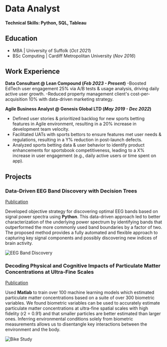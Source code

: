 # Data Analyst

#### Technical Skills: Python, SQL, Tableau

## Education
- MBA | University of Suffolk (_Oct 2021_)								       		
- BSc Computing	| Cardiff Metropolitan University (_Nov 2016_)	 			        		


## Work Experience
**Data Consultant @ Lean Compound (_Feb 2023 - Present_)**
-Boosted EdTech user engagement 25% via A/B tests & usage analysis, driving daily active user growth.
-Reduced property management client's cost-per-acquisition 10% with data-driven marketing strategy.

**Agile Business Analyst @ Genesis Global LTD (_May 2019 - Dec 2022_)**
- Defined user stories & prioritized backlog for new sports betting features in Agile environment, resulting in a 20% increase in development team velocity.
- Facilitated UATs with sports bettors to ensure features met user needs & regulations, resulting in a Y% reduction in post-launch defects.
- Analyzed sports betting data & user behavior to identify product enhancements for sportsbook competitiveness, leading to a X% increase in user engagement (e.g., daily active users or time spent on app).

## Projects
### Data-Driven EEG Band Discovery with Decision Trees
[Publication](https://www.mdpi.com/1424-8220/22/8/3048)

Developed objective strategy for discovering optimal EEG bands based on signal power spectra using **Python**. This data-driven approach led to better characterization of the underlying power spectrum by identifying bands that outperformed the more commonly used band boundaries by a factor of two. The proposed method provides a fully automated and flexible approach to capturing key signal components and possibly discovering new indices of brain activity.

![EEG Band Discovery](/assets/img/eeg_band_discovery.jpeg)

### Decoding Physical and Cognitive Impacts of Particulate Matter Concentrations at Ultra-Fine Scales
[Publication](https://www.mdpi.com/1424-8220/22/11/4240)

Used **Matlab** to train over 100 machine learning models which estimated particulate matter concentrations based on a suite of over 300 biometric variables. We found biometric variables can be used to accurately estimate particulate matter concentrations at ultra-fine spatial scales with high fidelity (r2 = 0.91) and that smaller particles are better estimated than larger ones. Inferring environmental conditions solely from biometric measurements allows us to disentangle key interactions between the environment and the body.

![Bike Study](/assets/img/bike_study.jpeg)
